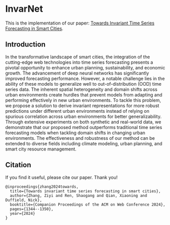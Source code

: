 # InvarNet
This is the implementation of our paper: [Towards Invariant Time Series Forecasting in Smart Cities](https://dl.acm.org/doi/abs/10.1145/3589335.3651897).


## Introduction
In the transformative landscape of smart cities, the integration of the cutting-edge web technologies into time series forecasting presents a pivotal opportunity to enhance urban planning, sustainability, and economic growth. The advancement of deep neural networks has significantly improved forecasting performance. However, a notable challenge lies in the ability of these models to generalize well to out-of-distribution (OOD) time series data. The inherent spatial heterogeneity and domain shifts across urban environments create hurdles that prevent models from adapting and performing effectively in new urban environments. To tackle this problem, we propose a solution to derive invariant representations for more robust predictions under different urban environments instead of relying on spurious correlation across urban environments for better generalizability. Through extensive experiments on both synthetic and real-world data, we demonstrate that our proposed method outperforms traditional time series forecasting models when tackling domain shifts in changing urban environments. The effectiveness and robustness of our method can be extended to diverse fields including climate modeling, urban planning, and smart city resource management.


## Citation
If you find it useful, please cite our paper. Thank you!
```
@inproceedings{zhang2024towards,
  title={Towards invariant time series forecasting in smart cities},
  author={Zhang, Ziyi and Ren, Shaogang and Qian, Xiaoning and Duffield, Nick},
  booktitle={Companion Proceedings of the ACM on Web Conference 2024},
  pages={1344--1350},
  year={2024}
}
```
